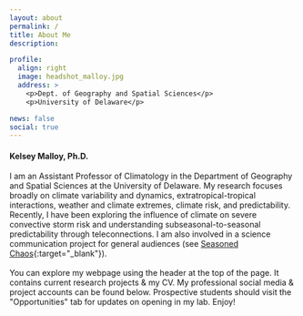 ```yaml
---
layout: about
permalink: /
title: About Me
description: 

profile:
  align: right
  image: headshot_malloy.jpg
  address: >
    <p>Dept. of Geography and Spatial Sciences</p>
    <p>University of Delaware</p>

news: false
social: true
---
```


#### Kelsey Malloy, Ph.D.

I am an Assistant Professor of Climatology in the Department of Geography and Spatial Sciences at the University of Delaware. My research focuses broadly on climate variability and dynamics, extratropical-tropical interactions, weather and climate extremes, climate risk, and predictability. Recently, I have been exploring the influence of climate on severe convective storm risk and understanding subseasonal-to-seasonal predictability through teleconnections. I am also involved in a science communication project for general audiences (see [Seasoned Chaos](http://seasonedchaos.github.io){:target="\_blank"}).
<br><br>
You can explore my webpage using the header at the top of the page. It contains current research projects & my CV. My professional social media & project accounts can be found below. Prospective students should visit the "Opportunities" tab for updates on opening in my lab. Enjoy!
<div class="img_row">
    <img class="col three left" src="{{ site.baseurl }}/assets/img/sunset.jpg" alt="" title="VA Key sunset with shower"/>
</div>

